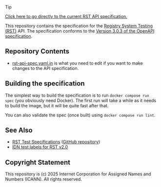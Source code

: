 > [!TIP]
> [Click here to go directly to the current RST API specification.](https://icann.github.io/rst-api-spec/rst-api-spec.html)

This repository contains the specification for the [Registry System Testing
(RST)](https://icann.org/resources/registry-system-testing-v2.0) API. The
specification conforms to the [Version 3.0.3 of the OpenAPI
specification](https://spec.openapis.org/oas/v3.0.3).

## Repository Contents

* [rst-api-spec.yaml.in](https://github.com/icann/rst-api-spec/blob/main/rst-api-spec.yaml.in)
  is what you need to edit if you want to make changes to the API specification.

## Building the specification

The simplest way to build the specification is to run `docker compose run spec`
(you obviously need Docker). The first run will take a while as it needs to
build the image, but it will be quite fast after that.

You can also validate the spec (once built) using `docker compose run lint`.

## See Also

* [RST Test Specifications](https://icann.github.io/rst-test-specs/) ([GitHub repository](https://github.com/icann/rst-test-specs))
* [IDN test labels for RST v2.0](https://github.com/icann/rst-idn-test-labels)

## Copyright Statement

This repository is (c) 2025 Internet Corporation for Assigned Names and Numbers
(ICANN). All rights reserved.
